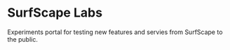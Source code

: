 # SurfScape Labs

Experiments portal for testing new features and servies from SurfScape to the public.
